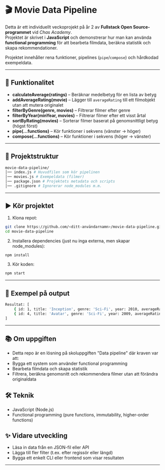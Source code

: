 # 🎬 Movie Data Pipeline

Detta är ett individuellt veckoprojekt på år 2 av **Fullstack Open Source-programmet** vid *Chas Academy*.  
Projektet är skrivet i **JavaScript** och demonstrerar hur man kan använda **functional programming** för att bearbeta filmdata, beräkna statistik och skapa rekommendationer.  

Projektet innehåller rena funktioner, pipelines (`pipe`/`compose`) och hårdkodad exempeldata.

---

## 🚀 Funktionalitet

- **calculateAverage(ratings)** – Beräknar medelbetyg för en lista av betyg  
- **addAverageRating(movie)** – Lägger till `averageRating` till ett filmobjekt utan att mutera originalet  
- **filterByGenre(genre, movies)** – Filtrerar filmer efter genre  
- **filterByYear(minYear, movies)** – Filtrerar filmer efter ett visst årtal  
- **sortByRating(movies)** – Sorterar filmer baserat på genomsnittligt betyg (högst först)  
- **pipe(...functions)** – Kör funktioner i sekvens (vänster → höger)  
- **compose(...functions)** – Kör funktioner i sekvens (höger → vänster)  

---

## 📂 Projektstruktur
```bash
movie-data-pipeline/
│── index.js # Huvudfilen som kör pipelinen
│── movies.js # Exempeldata (filmer)
│── package.json # Projektets metadata och scripts
│── .gitignore # Ignorerar node_modules m.m.
```

---

## ▶️ Kör projektet

1. Klona repot:
```bash
git clone https://github.com/<ditt-användarnamn>/movie-data-pipeline.git
cd movie-data-pipeline
```

2. Installera dependencies (just nu inga externa, men skapar node_modules):
```bash
npm install
```

3. Kör koden:
```bash
npm start
```

---

## 🧩 Exempel på output
```bash
Resultat: [
    { id: 1, title: 'Inception', genre: 'Sci-Fi', year: 2010, averageRating: 8.2, ratings: [9,8,9,7,8] },
    { id: 4, title: 'Avatar', genre: 'Sci-Fi', year: 2009, averageRating: 7.8, ratings: [8,7,8,9,7] }
]
```
---

## 📚 Om uppgiften
- Detta repo är en lösning på skoluppgiften "Data pipeline" där kraven var att:
- Bygga ett system som använder functional programming
- Bearbeta filmdata och skapa statistik
- Filtrera, beräkna genomsnitt och rekommendera filmer utan att förändra originaldata

## 🛠️ Teknik
- JavaScript (Node.js)
- Functional programming (pure functions, immutability, higher-order functions)

## ✨ Vidare utveckling
- Läsa in data från en JSON-fil eller API
- Lägga till fler filter (t.ex. efter regissör eller längd)
- Bygga ett enkelt CLI eller frontend som visar resultaten

---
